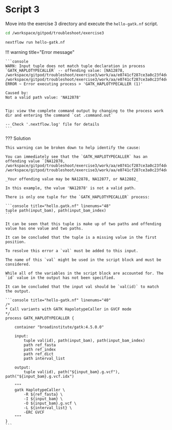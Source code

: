 # Script 3

Move into the exercise 3 directory and execute the `hello-gatk.nf` script.


```bash
cd /workspace/gitpod/troubleshoot/exercise3
```

```bash
nextflow run hello-gatk.nf
```

!!! warning title="Error message"

    ```console
    WARN: Input tuple does not match tuple declaration in process `GATK_HAPLOTYPECALLER` -- offending value: [NA12878, /workspace/gitpod/troubleshoot/exercise3/work/aa/e0741cf287ce3a0c23f4dc12604b8c/reads_mother.bam, /workspace/gitpod/troubleshoot/exercise3/work/aa/e0741cf287ce3a0c23f4dc12604b8c/reads_mother.bam.bai]
    ERROR ~ Error executing process > 'GATK_HAPLOTYPECALLER (1)'

    Caused by:
    Not a valid path value: 'NA12878'


    Tip: view the complete command output by changing to the process work dir and entering the command `cat .command.out`

    -- Check '.nextflow.log' file for details
    ```

??? Solution

    This warning can be broken down to help identify the cause: 

    You can immediately see that the `GATK_HAPLOTYPECALLER` has an offending value `[NA12878, /workspace/gitpod/troubleshoot/exercise3/work/aa/e0741cf287ce3a0c23f4dc12604b8c/reads_mother.bam, /workspace/gitpod/troubleshoot/exercise3/work/aa/e0741cf287ce3a0c23f4dc12604b8c/reads_mother.bam.bai]`.
    
    _Your offending value may be NA12878, NA12877, or NA12882_

    In this example, the value 'NA12878' is not a valid path. 

    There is only one tuple for the `GATK_HAPLOTYPECALLER` process:

    ```console title="hello.gatk.nf" linenums="48"
    tuple path(input_bam), path(input_bam_index)
    ```

    It can be seen that this tuple is make up of two paths and offending value has one value and two paths.

    It can be concluded that the tuple is a missing value in the first position.

    To resolve this error a `val` must be added to this input.
    
    The name of this `val` might be used in the script block and must be considered.

    While all of the variables in the script block are accounted for. The `id` value in the output has not been specified.

    It can be concluded that the input val should be `val(id)` to match the output.

    ```console title="hello-gatk.nf" linenums="40"
    /*
    * Call variants with GATK HapolotypeCaller in GVCF mode
    */
    process GATK_HAPLOTYPECALLER {

        container "broadinstitute/gatk:4.5.0.0"

        input:
            tuple val(id), path(input_bam), path(input_bam_index)
            path ref_fasta
            path ref_index
            path ref_dict
            path interval_list

        output:
            tuple val(id), path("${input_bam}.g.vcf"), path("${input_bam}.g.vcf.idx")

        """
        gatk HaplotypeCaller \
            -R ${ref_fasta} \
            -I ${input_bam} \
            -O ${input_bam}.g.vcf \
            -L ${interval_list} \
            -ERC GVCF
        """
    }
    ```